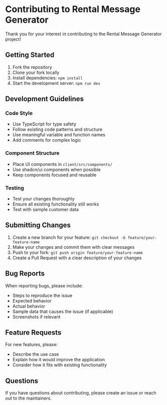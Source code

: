 # Contributing to Rental Message Generator

Thank you for your interest in contributing to the Rental Message Generator project!

## Getting Started

1. Fork the repository
2. Clone your fork locally
3. Install dependencies: `npm install`
4. Start the development server: `npm run dev`

## Development Guidelines

### Code Style
- Use TypeScript for type safety
- Follow existing code patterns and structure
- Use meaningful variable and function names
- Add comments for complex logic

### Component Structure
- Place UI components in `client/src/components/`
- Use shadcn/ui components when possible
- Keep components focused and reusable

### Testing
- Test your changes thoroughly
- Ensure all existing functionality still works
- Test with sample customer data

## Submitting Changes

1. Create a new branch for your feature: `git checkout -b feature/your-feature-name`
2. Make your changes and commit them with clear messages
3. Push to your fork: `git push origin feature/your-feature-name`
4. Create a Pull Request with a clear description of your changes

## Bug Reports

When reporting bugs, please include:
- Steps to reproduce the issue
- Expected behavior
- Actual behavior
- Sample data that causes the issue (if applicable)
- Screenshots if relevant

## Feature Requests

For new features, please:
- Describe the use case
- Explain how it would improve the application
- Consider how it fits with existing functionality

## Questions

If you have questions about contributing, please create an issue or reach out to the maintainers.